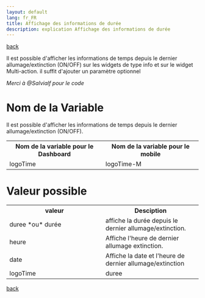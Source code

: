 ```yaml
---
layout: default
lang: fr_FR
title: Affichage des informations de durée
description: explication Affichage des informations de durée
---
```

[back](./)

Il est possible d'afficher les informations de temps depuis le dernier allumage/extinction (ON/OFF) sur les widgets de type info et sur le widget Multi-action.
il suffit d'ajouter un paramètre optionnel

<i>Merci à @Salvialf pour le code</i>

# Nom de la Variable

Il est possible d'afficher les informations de temps depuis le dernier allumage/extinction (ON/OFF).
<CENTER>
    <TABLE width="60%">
        <TR>
            <th scope="col" width="50%">Nom de la variable pour le Dashboard</th>
            <th scope="col" width="50%">Nom de la variable pour le mobile</th>
        </TR>
        <TR>
            <TD width="50%">logoTime</TD>
            <TD width="50%">logoTime-M</TD>
        </TR>
    </TABLE>
</CENTER>

# Valeur possible

<CENTER>
    <TABLE width="60%">
        <TR>
            <th scope="col" width="50%">valeur</th>
            <th scope="col" width="50%">Desciption</th>
        </TR>
        <TR>
            <TD width="50%">duree *ou* durée</TD>
            <TD width="50%">affiche la durée depuis le dernier allumage/extinction.</TD>
        </TR>
        <TR>
            <TD width="50%">heure</TD>
            <TD width="50%">Affiche l'heure de dernier allumage extinction.</TD>
        </TR>
        <TR>
            <TD width="50%">date</TD>
            <TD width="50%">Affiche la date et l'heure de dernier allumage/extinction</TD>
        </TR>
        <TR>
            <TD width="50%">logoTime</TD>
            <TD width="50%">duree</TD>
        </TR>
    </TABLE>
</CENTER>

[back](./)